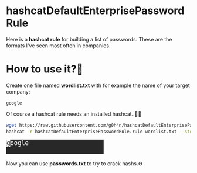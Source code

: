 # hashcatDefaultEnterprisePasswordRule

Here is a **hashcat rule** for building a list of passwords. These are the formats I've seen most often in companies.

# How to use it?🔨

Create one file named **wordlist.txt** with for example the name of your target company:

```
google
```

Of course a hashcat rule needs an installed hashcat..🤷‍♂️

```bash
wget https://raw.githubusercontent.com/g0h4n/hashcatDefaultEnterprisePasswordRule/main/hashcatDefaultEnterprisePasswordRule.rule
hashcat -r hashcatDefaultEnterprisePasswordRule.rule wordlist.txt --stdout > passwords.txt
```

<img src="./src/passwords.gif" alt="passwords list" />

Now you can use **passwords.txt** to try to crack hashs.⚙️
